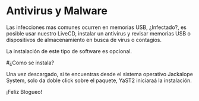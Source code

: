 ﻿# Antivirus y Malware

Las infecciones mas comunes ocurren en memorias USB, ¿Infectado?, es posible usar nuestro LiveCD, instalar un antivirus y revisar memorias USB o dispositivos de almacenamiento en busca de virus o contagios.

La instalación de este tipo de software es opcional.

#¿Como se instala?

Una vez descargado, si te encuentras desde el sistema operativo Jackalope System, solo da doble click sobre el paquete, YaST2 iniciaraá la instalación.

¡Feliz Blogueo!

